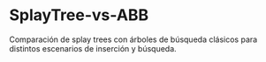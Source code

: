 # SplayTree-vs-ABB
Comparación de splay trees con árboles de búsqueda clásicos para distintos escenarios de inserción y búsqueda.
